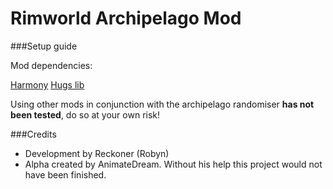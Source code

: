 # Rimworld Archipelago Mod

###Setup guide

Mod dependencies:

[Harmony](https://steamcommunity.com/sharedfiles/filedetails/?id=2009463077&searchtext=)
[Hugs lib](https://steamcommunity.com/sharedfiles/filedetails/?id=818773962&searchtext=)

Using other mods in conjunction with the archipelago randomiser **has not been tested**, do so at your own risk!

###Credits

- Development by Reckoner (Robyn)
- Alpha created by AnimateDream. Without his help this project would not have been finished.